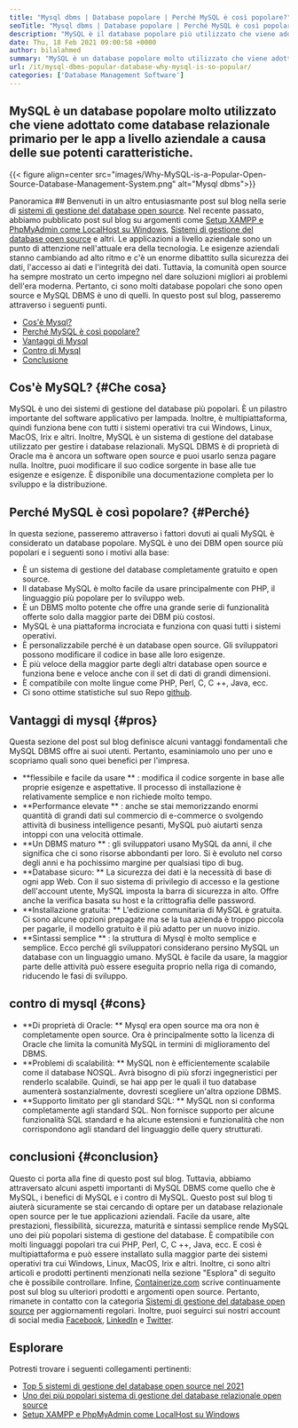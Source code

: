 ```yaml
---
title: "Mysql dbms | Database popolare | Perché MySQL è così popolare?" 
seoTitle: "Mysql dbms | Database popolare | Perché MySQL è così popolare?" 
description: "MySQL è il database popolare più utilizzato che viene adottato come database relazionale primario per le app a livello aziendale a causa delle sue potenti caratteristiche." 
date: Thu, 18 Feb 2021 09:00:58 +0000
author: bilalahmed
summary: "MySQL è un database popolare molto utilizzato che viene adottato come database relazionale primario per le app a livello aziendale a causa delle sue potenti caratteristiche." 
url: /it/mysql-dbms-popular-database-why-mysql-is-so-popular/
categories: ['Database Management Software']
---
```


## MySQL è un database popolare molto utilizzato che viene adottato come database relazionale primario per le app a livello aziendale a causa delle sue potenti caratteristiche.

{{< figure align=center src="images/Why-MySQL-is-a-Popular-Open-Source-Database-Management-System.png" alt="Mysql dbms">}}


Panoramica ##
Benvenuti in un altro entusiasmante post sul blog nella serie di [sistemi di gestione del database open source][1]. Nel recente passato, abbiamo pubblicato post sul blog su argomenti come [Setup XAMPP e PhpMyAdmin come LocalHost su Windows][2], [Sistemi di gestione del database open source][3] e altri. Le applicazioni a livello aziendale sono un punto di attenzione nell'attuale era della tecnologia. Le esigenze aziendali stanno cambiando ad alto ritmo e c'è un enorme dibattito sulla sicurezza dei dati, l'accesso ai dati e l'integrità dei dati. Tuttavia, la comunità open source ha sempre mostrato un certo impegno nel dare soluzioni migliori ai problemi dell'era moderna. Pertanto, ci sono molti database popolari che sono open source e MySQL DBMS è uno di quelli. In questo post sul blog, passeremo attraverso i seguenti punti.
  * [Cos'è Mysql?][4]
  * [Perché MySQL è così popolare?][5]
  * [Vantaggi di Mysql][6]
  * [Contro di Mysql][7]
  * [Conclusione][8]

## Cos'è MySQL?   {#Che cosa}
MySQL è uno dei sistemi di gestione del database più popolari. È un pilastro importante del software applicativo per lampada. Inoltre, è multipiattaforma, quindi funziona bene con tutti i sistemi operativi tra cui Windows, Linux, MacOS, Irix e altri. Inoltre, MySQL è un sistema di gestione del database utilizzato per gestire i database relazionali. MySQL DBMS è di proprietà di Oracle ma è ancora un software open source e puoi usarlo senza pagare nulla. Inoltre, puoi modificare il suo codice sorgente in base alle tue esigenze e esigenze. È disponibile una documentazione completa per lo sviluppo e la distribuzione.

## Perché MySQL è così popolare?   {#Perché}
In questa sezione, passeremo attraverso i fattori dovuti ai quali MySQL è considerato un database popolare. MySQL è uno dei DBM open source più popolari e i seguenti sono i motivi alla base:
  * È un sistema di gestione del database completamente gratuito e open source.
  * Il database MySQL è molto facile da usare principalmente con PHP, il linguaggio più popolare per lo sviluppo web.
  * È un DBMS molto potente che offre una grande serie di funzionalità offerte solo dalla maggior parte dei DBM più costosi.
  * MySQL è una piattaforma incrociata e funziona con quasi tutti i sistemi operativi.
  * È personalizzabile perché è un database open source. Gli sviluppatori possono modificare il codice in base alle loro esigenze.
  * È più veloce della maggior parte degli altri database open source e funziona bene e veloce anche con il set di dati di grandi dimensioni.
  * È compatibile con molte lingue come PHP, Perl, C, C ++, Java, ecc.
  * Ci sono ottime statistiche sul suo Repo [github][9].

## Vantaggi di mysql   {#pros}
Questa sezione del post sul blog definisce alcuni vantaggi fondamentali che MySQL DBMS offre ai suoi utenti. Pertanto, esaminiamolo uno per uno e scopriamo quali sono quei benefici per l'impresa.
  * **flessibile e facile da usare ** : modifica il codice sorgente in base alle proprie esigenze e aspettative. Il processo di installazione è relativamente semplice e non richiede molto tempo.
  * **Performance elevate ** : anche se stai memorizzando enormi quantità di grandi dati sul commercio di e-commerce o svolgendo attività di business intelligence pesanti, MySQL può aiutarti senza intoppi con una velocità ottimale.
  * **Un DBMS maturo ** : gli sviluppatori usano MySQL da anni, il che significa che ci sono risorse abbondanti per loro. Si è evoluto nel corso degli anni e ha pochissimo margine per qualsiasi tipo di bug.
  * **Database sicuro: **  La sicurezza dei dati è la necessità di base di ogni app Web. Con il suo sistema di privilegio di accesso e la gestione dell'account utente, MySQL imposta la barra di sicurezza in alto. Offre anche la verifica basata su host e la crittografia delle password.
  * **Installazione gratuita: **  L'edizione comunitaria di MySQL è gratuita. Ci sono alcune opzioni prepagate ma se la tua azienda è troppo piccola per pagarle, il modello gratuito è il più adatto per un nuovo inizio.
  * **Sintassi semplice ** : la struttura di Mysql è molto semplice e semplice. Ecco perché gli sviluppatori considerano persino MySQL un database con un linguaggio umano. MySQL è facile da usare, la maggior parte delle attività può essere eseguita proprio nella riga di comando, riducendo le fasi di sviluppo.

## contro di mysql   {#cons}
  * **Di proprietà di Oracle: **  Mysql era open source ma ora non è completamente open source. Ora è principalmente sotto la licenza di Oracle che limita la comunità MySQL in termini di miglioramento del DBMS.
  * **Problemi di scalabilità: **  MySQL non è efficientemente scalabile come il database NOSQL. Avrà bisogno di più sforzi ingegneristici per renderlo scalabile. Quindi, se hai app per le quali il tuo database aumenterà sostanzialmente, dovresti scegliere un'altra opzione DBMS.
  * **Supporto limitato per gli standard SQL: **  MySQL non si conforma completamente agli standard SQL. Non fornisce supporto per alcune funzionalità SQL standard e ha alcune estensioni e funzionalità che non corrispondono agli standard del linguaggio delle query strutturati.

## conclusioni   {#conclusion}
Questo ci porta alla fine di questo post sul blog. Tuttavia, abbiamo attraversato alcuni aspetti importanti di MySQL DBMS come quello che è MySQL, i benefici di MySQL e i contro di MySQL. Questo post sul blog ti aiuterà sicuramente se stai cercando di optare per un database relazionale open source per le tue applicazioni aziendali. Facile da usare, alte prestazioni, flessibilità, sicurezza, maturità e sintassi semplice rende MySQL uno dei più popolari sistema di gestione del database. È compatibile con molti linguaggi popolari tra cui PHP, Perl, C, C ++, Java, ecc. E così è multipiattaforma e può essere installato sulla maggior parte dei sistemi operativi tra cui Windows, Linux, MacOS, Irix e altri. Inoltre, ci sono altri articoli e prodotti pertinenti menzionati nella sezione "Esplora" di seguito che è possibile controllare.
Infine, [Containerize.com][10] scrive continuamente post sul blog su ulteriori prodotti e argomenti open source. Pertanto, rimanete in contatto con la categoria [Sistemi di gestione del database open source][11] per aggiornamenti regolari. Inoltre, puoi seguirci sui nostri account di social media [Facebook][12], [LinkedIn][13] e [Twitter][14].

## Esplorare
Potresti trovare i seguenti collegamenti pertinenti:
  * [Top 5 sistemi di gestione del database open source nel 2021][3]
  * [Uno dei più popolari sistema di gestione del database relazionale open source][15]
  * [Setup XAMPP e PhpMyAdmin come LocalHost su Windows][2]

  
[1]: https://blog.containerize.com/category/database-management-software/
[2]: https://blog.containerize.com/database-management-software/how-to-setup-xampp-and-phpmyadmin-as-localhost-on-windows/
[3]: https://blog.containerize.com/2021/02/12/top-5-open-source-dbms-software-in-2021-mysql-and-alternatives/
[4]: #what
[5]: #why
[6]: #pros
[7]: #cons
[8]: #conclusion
[9]: https://github.com/mysql/mysql-server
[10]: https://www.containerize.com/
[11]: https://products.containerize.com/database-management-system
[12]: https://web.facebook.com/containerize
[13]: https://www.linkedin.com/company/containerize/
[14]: https://twitter.com/containerize_co
[15]: https://products.containerize.com/database-management-system/mysql
